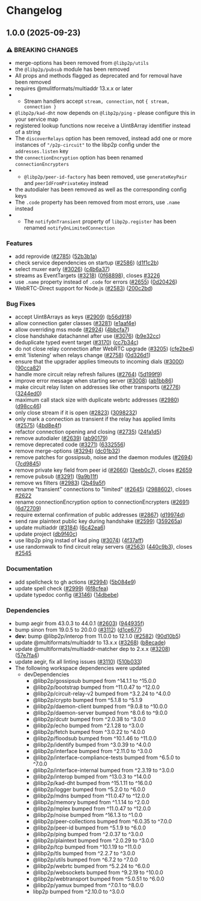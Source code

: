 # Changelog

## 1.0.0 (2025-09-23)


### ⚠ BREAKING CHANGES

* merge-options has been removed from `@libp2p/utils`
* the `@libp2p/pubsub` module has been removed
* All props and methods flagged as deprecated and for removal have been removed
* requires @mulitformats/multiaddr 13.x.x or later
* - Stream handlers accept `stream, connection`, not `{ stream, connection }`
* `@libp2p/kad-dht` now depends on `@libp2p/ping` - please configure this in your service map
* registered lookup functions now receive a Uint8Array identifier instead of a string
* The `discoverRelays` option has been removed, instead add one or more instances of `"/p2p-circuit"` to the libp2p config under the `addresses.listen` key
* the `connectionEncryption` option has been renamed `connectionEncrypters`
* - `@libp2p/peer-id-factory` has been removed, use `generateKeyPair` and `peerIdFromPrivateKey` instead
* the autodialer has been removed as well as the corresponding config keys
* The `.code` property has been removed from most errors, use `.name` instead
* * The `notifyOnTransient` property of `libp2p.register` has been renamed `notifyOnLimitedConnection`

### Features

* add reprovide ([#2785](https://github.com/libp2p/js-libp2p/issues/2785)) ([52b3b1a](https://github.com/libp2p/js-libp2p/commit/52b3b1a16e56f73de9a75e7f62d5c3b367d757d9))
* check service dependencies on startup ([#2586](https://github.com/libp2p/js-libp2p/issues/2586)) ([d1f1c2b](https://github.com/libp2p/js-libp2p/commit/d1f1c2be78bd195f404e62627c2c9f545845e5f5))
* select muxer early ([#3026](https://github.com/libp2p/js-libp2p/issues/3026)) ([c4b6a37](https://github.com/libp2p/js-libp2p/commit/c4b6a37173bbf4bfd127bdc524c2c00a1a9749e6))
* streams as EventTargets ([#3218](https://github.com/libp2p/js-libp2p/issues/3218)) ([0f68898](https://github.com/libp2p/js-libp2p/commit/0f68898e6503975aae6f2bb6ba36aff65dabdfe8)), closes [#3226](https://github.com/libp2p/js-libp2p/issues/3226)
* use `.name` property instead of `.code` for errors ([#2655](https://github.com/libp2p/js-libp2p/issues/2655)) ([0d20426](https://github.com/libp2p/js-libp2p/commit/0d20426fd5ea19b03345c70289bbd692e4348e1f))
* WebRTC-Direct support for Node.js ([#2583](https://github.com/libp2p/js-libp2p/issues/2583)) ([200c2bd](https://github.com/libp2p/js-libp2p/commit/200c2bd22e4db2e74c4533c12bc52085ecf7296b))


### Bug Fixes

* accept Uint8Arrays as keys ([#2909](https://github.com/libp2p/js-libp2p/issues/2909)) ([b56d918](https://github.com/libp2p/js-libp2p/commit/b56d918848b22febde02171e90d2d04eb07203a4))
* allow connection gater classes ([#3281](https://github.com/libp2p/js-libp2p/issues/3281)) ([e1aaf4e](https://github.com/libp2p/js-libp2p/commit/e1aaf4ed0e77b9b33e273f36681a24b403e22ca8))
* allow overriding mss mode ([#2924](https://github.com/libp2p/js-libp2p/issues/2924)) ([4bbcfa7](https://github.com/libp2p/js-libp2p/commit/4bbcfa707bba45a028429061ce44dec3dd7add34))
* close handshake datachannel after use ([#3076](https://github.com/libp2p/js-libp2p/issues/3076)) ([b9e32cc](https://github.com/libp2p/js-libp2p/commit/b9e32cc37b3f45efc512e0f868cd7df1dbf1aef3))
* deduplicate typed event target ([#3170](https://github.com/libp2p/js-libp2p/issues/3170)) ([cc7b34c](https://github.com/libp2p/js-libp2p/commit/cc7b34c0fe3ac5745fd082ae0198b8742371a412))
* do not close relay connection after WebRTC upgrade ([#3205](https://github.com/libp2p/js-libp2p/issues/3205)) ([cfe2be4](https://github.com/libp2p/js-libp2p/commit/cfe2be4c9319b68f8e68df8021b9ee3c1a7236fd))
* emit 'listening' when relays change ([#2758](https://github.com/libp2p/js-libp2p/issues/2758)) ([0d326d1](https://github.com/libp2p/js-libp2p/commit/0d326d102e4f6bf06c6f3e961a3b6b5844486495))
* ensure that the upgrader applies timeouts to incoming dials ([#3000](https://github.com/libp2p/js-libp2p/issues/3000)) ([90cca82](https://github.com/libp2p/js-libp2p/commit/90cca822b4cb112fc71bf9ad954023de685a9040))
* handle more circuit relay refresh failures ([#2764](https://github.com/libp2p/js-libp2p/issues/2764)) ([5d199f9](https://github.com/libp2p/js-libp2p/commit/5d199f9b6ebe1cfd6f83051457b0ea62b0e86d91))
* improve error message when starting server ([#3008](https://github.com/libp2p/js-libp2p/issues/3008)) ([ab1bb86](https://github.com/libp2p/js-libp2p/commit/ab1bb862f3c22059c8d3c7f750ceab0755a0a0f2))
* make circuit relay listen on addresses like other transports ([#2776](https://github.com/libp2p/js-libp2p/issues/2776)) ([3244ed0](https://github.com/libp2p/js-libp2p/commit/3244ed08625516b25716485c936c26a34b69466a))
* maximum call stack size with duplicate webrtc addresses ([#2980](https://github.com/libp2p/js-libp2p/issues/2980)) ([d98cc46](https://github.com/libp2p/js-libp2p/commit/d98cc46e4c9557c0eeb6caf528b9b97261d1d165))
* only close stream if it is open ([#2823](https://github.com/libp2p/js-libp2p/issues/2823)) ([3098232](https://github.com/libp2p/js-libp2p/commit/30982327b3924614d1fb552fd42b7b8f5a7419cd))
* only mark a connection as transient if the relay has applied limits ([#2575](https://github.com/libp2p/js-libp2p/issues/2575)) ([4bd8e4f](https://github.com/libp2p/js-libp2p/commit/4bd8e4f791d055c2ba1445f1dea64dd3735e41c9))
* refactor connection opening and closing ([#2735](https://github.com/libp2p/js-libp2p/issues/2735)) ([24fa1d5](https://github.com/libp2p/js-libp2p/commit/24fa1d5af3be19f60f31261e8e0242c1747da0b2))
* remove autodialer ([#2639](https://github.com/libp2p/js-libp2p/issues/2639)) ([ab90179](https://github.com/libp2p/js-libp2p/commit/ab901790810d8ce59724af1706c9a9e74341b8ee))
* remove deprecated code ([#3271](https://github.com/libp2p/js-libp2p/issues/3271)) ([6332556](https://github.com/libp2p/js-libp2p/commit/633255644eefb6bf9f739123b9cbd002c3d5a351))
* remove merge-options ([#3294](https://github.com/libp2p/js-libp2p/issues/3294)) ([dc01b32](https://github.com/libp2p/js-libp2p/commit/dc01b3278f021c944594644629fbd449514aee35))
* remove patches for gossipsub, noise and the daemon modules ([#2694](https://github.com/libp2p/js-libp2p/issues/2694)) ([7cd9845](https://github.com/libp2p/js-libp2p/commit/7cd984569dbf0046861ec84e8e030ef62725fd14))
* remove private key field from peer id ([#2660](https://github.com/libp2p/js-libp2p/issues/2660)) ([3eeb0c7](https://github.com/libp2p/js-libp2p/commit/3eeb0c705bd58285a6e1ec9fcbb6987c5959d504)), closes [#2659](https://github.com/libp2p/js-libp2p/issues/2659)
* remove pubsub ([#3291](https://github.com/libp2p/js-libp2p/issues/3291)) ([9a9b11f](https://github.com/libp2p/js-libp2p/commit/9a9b11fd44cf91a67a85805882e210ab1bff7ef2))
* remove ws filters ([#2983](https://github.com/libp2p/js-libp2p/issues/2983)) ([2b49a5f](https://github.com/libp2p/js-libp2p/commit/2b49a5f74e8c79d571396e8a6a70f904b73763f2))
* rename "transient" connections to "limited" ([#2645](https://github.com/libp2p/js-libp2p/issues/2645)) ([2988602](https://github.com/libp2p/js-libp2p/commit/29886022eddc8a793217b2c888beac8aef63f1be)), closes [#2622](https://github.com/libp2p/js-libp2p/issues/2622)
* rename connectionEncryption option to connectionEncrypters ([#2691](https://github.com/libp2p/js-libp2p/issues/2691)) ([6d72709](https://github.com/libp2p/js-libp2p/commit/6d72709ba5959388777610e2f71b8ba9522139b6))
* require external confirmation of public addresses ([#2867](https://github.com/libp2p/js-libp2p/issues/2867)) ([d19974d](https://github.com/libp2p/js-libp2p/commit/d19974d93a1015acfca95c2155dbcffc5fd6a6c0))
* send raw plaintext public key during handshake ([#2599](https://github.com/libp2p/js-libp2p/issues/2599)) ([359265a](https://github.com/libp2p/js-libp2p/commit/359265a3a842698b5bdf93c6be64e3bcfee745bf))
* update multiaddr ([#3184](https://github.com/libp2p/js-libp2p/issues/3184)) ([6c42ea6](https://github.com/libp2p/js-libp2p/commit/6c42ea64a6e22028a87ecb3422e418e99ff09279))
* update project ([db9f40c](https://github.com/libp2p/js-libp2p/commit/db9f40c4fc4c230444d0f3ca79b65a0053bc35f7))
* use libp2p ping instad of kad ping ([#3074](https://github.com/libp2p/js-libp2p/issues/3074)) ([4f37aff](https://github.com/libp2p/js-libp2p/commit/4f37aff532282db1b9a544161e3becc4533ae402))
* use randomwalk to find circuit relay servers ([#2563](https://github.com/libp2p/js-libp2p/issues/2563)) ([440c9b3](https://github.com/libp2p/js-libp2p/commit/440c9b360b8413149f4a1404c3368f124b0f8a5e)), closes [#2545](https://github.com/libp2p/js-libp2p/issues/2545)


### Documentation

* add spellcheck to gh actions ([#2994](https://github.com/libp2p/js-libp2p/issues/2994)) ([5b084e9](https://github.com/libp2p/js-libp2p/commit/5b084e9682a572e82f7907714d7807b3b9856326))
* update spell check ([#2999](https://github.com/libp2p/js-libp2p/issues/2999)) ([6f8cfea](https://github.com/libp2p/js-libp2p/commit/6f8cfeafb2f6ddc231a85ca369fb33cf759940f7))
* update typedoc config ([#3146](https://github.com/libp2p/js-libp2p/issues/3146)) ([14dbebe](https://github.com/libp2p/js-libp2p/commit/14dbebea8bd17addadac730afec0fa3b1cc6334a))


### Dependencies

* bump aegir from 43.0.3 to 44.0.1 ([#2603](https://github.com/libp2p/js-libp2p/issues/2603)) ([944935f](https://github.com/libp2p/js-libp2p/commit/944935f8dbcc1083e4cb4a02b49a0aab3083d3d9))
* bump sinon from 19.0.5 to 20.0.0 ([#3112](https://github.com/libp2p/js-libp2p/issues/3112)) ([d1ce677](https://github.com/libp2p/js-libp2p/commit/d1ce6774d8f7c338f15a05f80d09e361d21e7586))
* **dev:** bump @libp2p/interop from 11.0.0 to 12.1.0 ([#2582](https://github.com/libp2p/js-libp2p/issues/2582)) ([90d10b5](https://github.com/libp2p/js-libp2p/commit/90d10b56557380097d3738ee9c839ce70386ed54))
* update @multiformats/multiaddr to 13.x.x ([#3268](https://github.com/libp2p/js-libp2p/issues/3268)) ([b8ecade](https://github.com/libp2p/js-libp2p/commit/b8ecade2a725d38d11dd8df888c5abb22e14f26b))
* update @multiformats/multiaddr-matcher dep to 2.x.x ([#3208](https://github.com/libp2p/js-libp2p/issues/3208)) ([57e7fa4](https://github.com/libp2p/js-libp2p/commit/57e7fa4413a0e19799b5917bad6743800c77e1f7))
* update aegir, fix all linting issues ([#3110](https://github.com/libp2p/js-libp2p/issues/3110)) ([510b033](https://github.com/libp2p/js-libp2p/commit/510b033f6b15358c7fae21486c3b09e730aa26cd))
* The following workspace dependencies were updated
  * devDependencies
    * @libp2p/gossipsub bumped from ^14.1.1 to ^15.0.0
    * @libp2p/bootstrap bumped from ^11.0.47 to ^12.0.0
    * @libp2p/circuit-relay-v2 bumped from ^3.2.24 to ^4.0.0
    * @libp2p/crypto bumped from ^5.1.8 to ^5.1.9
    * @libp2p/daemon-client bumped from ^9.0.8 to ^10.0.0
    * @libp2p/daemon-server bumped from ^8.0.6 to ^9.0.0
    * @libp2p/dcutr bumped from ^2.0.38 to ^3.0.0
    * @libp2p/echo bumped from ^2.1.28 to ^3.0.0
    * @libp2p/fetch bumped from ^3.0.22 to ^4.0.0
    * @libp2p/floodsub bumped from ^10.1.46 to ^11.0.0
    * @libp2p/identify bumped from ^3.0.39 to ^4.0.0
    * @libp2p/interface bumped from ^2.11.0 to ^3.0.0
    * @libp2p/interface-compliance-tests bumped from ^6.5.0 to ^7.0.0
    * @libp2p/interface-internal bumped from ^2.3.19 to ^3.0.0
    * @libp2p/interop bumped from ^13.0.3 to ^14.0.0
    * @libp2p/kad-dht bumped from ^15.1.11 to ^16.0.0
    * @libp2p/logger bumped from ^5.2.0 to ^6.0.0
    * @libp2p/mdns bumped from ^11.0.47 to ^12.0.0
    * @libp2p/memory bumped from ^1.1.14 to ^2.0.0
    * @libp2p/mplex bumped from ^11.0.47 to ^12.0.0
    * @libp2p/noise bumped from ^16.1.3 to ^1.0.0
    * @libp2p/peer-collections bumped from ^6.0.35 to ^7.0.0
    * @libp2p/peer-id bumped from ^5.1.9 to ^6.0.0
    * @libp2p/ping bumped from ^2.0.37 to ^3.0.0
    * @libp2p/plaintext bumped from ^2.0.29 to ^3.0.0
    * @libp2p/tcp bumped from ^10.1.19 to ^11.0.0
    * @libp2p/tls bumped from ^2.2.7 to ^3.0.0
    * @libp2p/utils bumped from ^6.7.2 to ^7.0.0
    * @libp2p/webrtc bumped from ^5.2.24 to ^6.0.0
    * @libp2p/websockets bumped from ^9.2.19 to ^10.0.0
    * @libp2p/webtransport bumped from ^5.0.51 to ^6.0.0
    * @libp2p/yamux bumped from ^7.0.1 to ^8.0.0
    * libp2p bumped from ^2.10.0 to ^3.0.0
